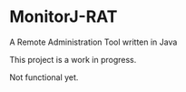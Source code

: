 # MonitorJ-RAT
A Remote Administration Tool written in Java

This project is a work in progress.

Not functional yet.
